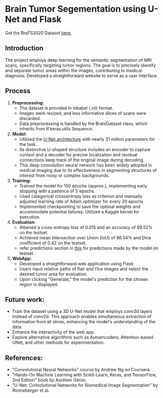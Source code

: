 # Brain Tumor Segementation using U-Net and Flask
Get the BraTS2020 Dataset [here.](https://www.kaggle.com/datasets/awsaf49/brats20-dataset-training-validation)

## Introduction
The project employs deep learning for the semantic segmentation of MRI scans, specifically targeting tumor regions. 
The goal is to precisely identify and separate tumor areas within the images, contributing to medical diagnosis.
Developed a straightforward website to serve as a user interface. 
## Process
1. **Preprocessing:**
   - The dataset is provided in nibabel (.nii) format.
   - Images were resized, and less informative slices of scans were discarded.
   - Data preprocessing is handled by the BratsDataset class, which inherits from tf.keras.utils.Sequence.
2. **Model:**
   - Utilized the [U-Net architecture](https://github.com/ManikantaGubbala-2003/BrainTumorSegmentation-UNET-FLASK/blob/main/U-Net%20model%20architecture.txt) with nearly 31 million parameters for the task.
   - Its distinctive U-shaped structure includes an encoder to capture context and a decoder for precise localization and residual connections keep track of the original image during decoding.
   - This deep convolution neural network has been widely adopted in medical imaging due to its effectiveness in segmenting structures of interest from noisy or complex backgrounds.
3. **Training:**
    - Trained the model for 150 epochs (approx.), implementing early stopping with a patience of 5 epochs.
    - Used categorical crossentropy loss as criterion and manually adjusted learning rate of Adam optimizer for every 20 epochs.
    - Implemented checkpointing to save the optimal weights and accommodate potential failures. Utilized a Kaggle kernel for execution.
4. **Evaluation:**
    - Attained a cross-entropy loss of 0.015 and an accuracy of 99.52% on the testset.
    - Achieved mean Intersection over Union (IoU) of 86.54% and Dice coefficient of 0.42 on the testset.
    - refer predictions section in [this](https://github.com/VeerendraKocherla/BrainTumorSegmentation-UNet-Flask/blob/main/2-D_U-Net.ipynb) for predictions made by the model on testset.
5. **WebApp:**
   - Developed a straightforward web application using Flask.
   - Users input relative paths of flair and t1ce images and select the desired tumor area for evaluation.
   - Upon clicking "Generate," the model's prediction for the chosen region is displayed.
## Future work:
  - Train the dataset using a 3D U-Net model that employs conv3d layers instead of conv2d. This approach enables simultaneous extraction of information from all slices, enhancing the model's understanding of the data.
  - Enhance the interactivity of the web app.
  - Explore alternative algorithms such as Autoencoders, Attention-based UNet, and other methods for experimentation.
## References:
  - "Convolutional Neural Networks" course by Andrew Ng on Coursera.
  - "Hands-On Machine Learning with Scikit-Learn, Keras, and TensorFlow, 2nd Edition" book by Aurélien Géron.
  - "U-Net: Convolutional Networks for Biomedical Image Segmentation" by Ronneberger et al.






